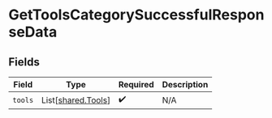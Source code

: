 # GetToolsCategorySuccessfulResponseData


## Fields

| Field                                              | Type                                               | Required                                           | Description                                        |
| -------------------------------------------------- | -------------------------------------------------- | -------------------------------------------------- | -------------------------------------------------- |
| `tools`                                            | List[[shared.Tools](../../models/shared/tools.md)] | :heavy_check_mark:                                 | N/A                                                |